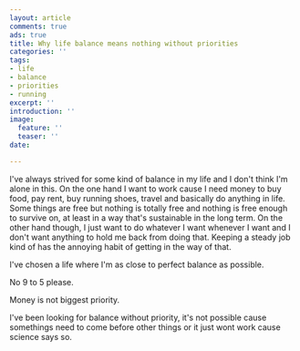 ```yaml
---
layout: article
comments: true
ads: true
title: Why life balance means nothing without priorities
categories: ''
tags:
- life
- balance
- priorities
- running
excerpt: ''
introduction: ''
image:
  feature: ''
  teaser: ''
date: 

---
```

I've always strived for some kind of balance in my life and I don't think I'm alone in this. On the one hand I want to work cause I need money to buy food, pay rent, buy running shoes, travel and basically do anything in life. Some things are free but nothing is totally free and nothing is free enough to survive on, at least in a way that's sustainable in the long term. On the other hand though, I just want to do whatever I want whenever I want and I don't want anything to hold me back from doing that. Keeping a steady job kind of has the annoying habit of getting in the way of that.

I've chosen a life where I'm as close to perfect balance as possible.

No 9 to 5 please.

Money is not biggest priority.

I've been looking for balance without priority, it's not possible cause somethings need to come before other things or it just wont work cause science says so.